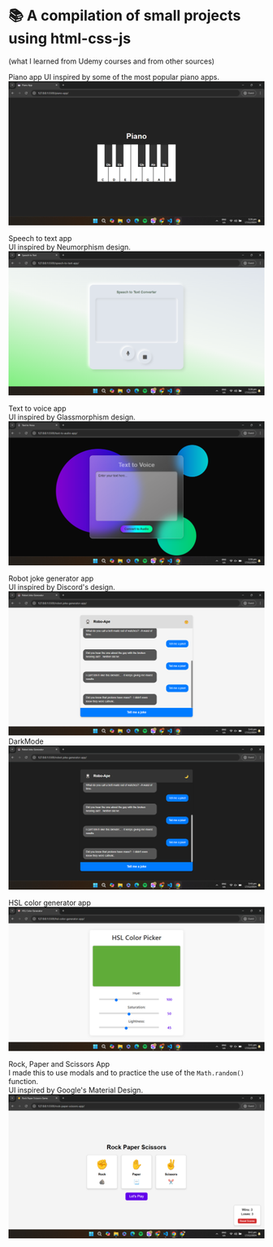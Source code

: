 # 📚 A compilation of small projects using html-css-js 
(what I learned from Udemy courses and from other sources)

Piano app
UI inspired by some of the most popular piano apps.
![piano-app ](https://github.com/max31337/html-css-js/blob/main/project-images/piano-app.png?raw=true)

Speech to text app  
UI inspired by Neumorphism design.
![speech-to-text-app ](https://github.com/max31337/html-css-js/blob/main/project-images/speech-to-text-app.png?raw=true)

Text to voice app  
UI inspired by Glassmorphism design.  
![text-to-voice-app ](https://github.com/max31337/html-css-js/blob/main/project-images/text-to-voice-app.png?raw=true)

Robot joke generator app  
UI inspired by Discord's design.
![robot-joke-generator-app ](https://github.com/max31337/html-css-js/blob/main/project-images/robot-joke-generator-app.png?raw=true)
DarkMode
![robot-joke-generator(dark-mode)-app ](https://github.com/max31337/html-css-js/blob/main/project-images/robot-joke-generator(dark-mode)-app.png?raw=true)

HSL color generator app
![hsl-color-generator-app ](https://github.com/max31337/html-css-js/blob/main/project-images/hsl-color-generator-app.png?raw=true)

Rock, Paper and Scissors App  
I made this to use modals and to practice the use of the `Math.random()` function.  
UI inspired by Google's Material Design.
![rock-paper-scissors-app ](https://github.com/max31337/html-css-js/blob/main/project-images/rock-paper-scissors-app.png?raw=true)
